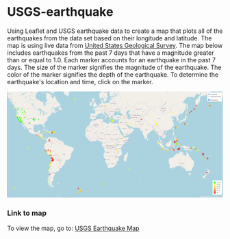 # USGS-earthquake
Using Leaflet and USGS earthquake data to create a map that plots all of the earthquakes from the data set based on their longitude and latitude. The map is using live data from [United States Geological Survey](https://earthquake.usgs.gov/earthquakes/feed/v1.0/geojson.php). The map below includes earthquakes from the past 7 days that have a magnitude greater than or equal to 1.0. Each marker accounts for an earthquake in the past 7 days. The size of the marker signifies the magnitude of the earthquake. The color of the marker signifies the depth of the earthquake. To determine the earthquake's location and time, click on the marker.

![](https://github.com/savi09/USGS-earthquake/blob/f572e7c398adf556418b58e7fab967177252144d/GeoJSON%20Map.png)

### Link to map
To view the map, go to: [USGS Earthquake Map](https://savi09.github.io/USGS-earthquake/)
